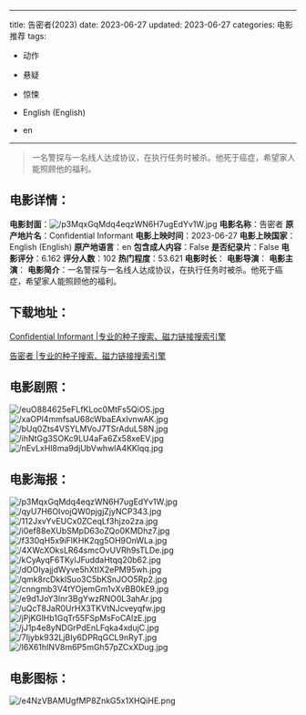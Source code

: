 
---
title: 告密者(2023)
date: 2023-06-27
updated: 2023-06-27
categories: 电影推荐
tags:
- 动作
- 悬疑
- 惊悚

- English (English)
- en
---


> 一名警探与一名线人达成协议，在执行任务时被杀。他死于癌症，希望家人能照顾他的福利。

## **电影详情**：

**电影封面**：<img src="https://image.tmdb.org/t/p/w200/p3MqxGqMdq4eqzWN6H7ugEdYv1W.jpg" alt="/p3MqxGqMdq4eqzWN6H7ugEdYv1W.jpg" title="/p3MqxGqMdq4eqzWN6H7ugEdYv1W.jpg">
**电影名称**：告密者
**原产地片名**：Confidential Informant
**电影上映时间**：2023-06-27
**电影上映国家**：English (English)
**原产地语言**：en
**包含成人内容**：False
**是否纪录片**：False
**电影评分**：6.162
**评分人数**：102
**热门程度**：53.621
**电影时长**：
**电影导演**：
**电影主演**：
**电影简介**：一名警探与一名线人达成协议，在执行任务时被杀。他死于癌症，希望家人能照顾他的福利。

## **下载地址**：
[Confidential Informant |专业的种子搜索、磁力链接搜索引擎](https://movie.amd794.com:2083/?search=Confidential%20Informant&ordering=&mode=match_phrase&page_size=10&page=1)

[告密者 |专业的种子搜索、磁力链接搜索引擎](https://movie.amd794.com:2083/?search=%E5%91%8A%E5%AF%86%E8%80%85&ordering=&mode=match_phrase&page_size=10&page=1)
 

## **电影剧照**：
<img src="https://image.tmdb.org/t/p/original/euO884625eFLfKLoc0MtFs5QiOS.jpg" alt="/euO884625eFLfKLoc0MtFs5QiOS.jpg" title="/euO884625eFLfKLoc0MtFs5QiOS.jpg"><img src="https://image.tmdb.org/t/p/original/xaOPl4mmfsaU68cWbaEAxIvnwAK.jpg" alt="/xaOPl4mmfsaU68cWbaEAxIvnwAK.jpg" title="/xaOPl4mmfsaU68cWbaEAxIvnwAK.jpg"><img src="https://image.tmdb.org/t/p/original/bUq0Zts4VSYLMVoJ7TSrAduL58N.jpg" alt="/bUq0Zts4VSYLMVoJ7TSrAduL58N.jpg" title="/bUq0Zts4VSYLMVoJ7TSrAduL58N.jpg"><img src="https://image.tmdb.org/t/p/original/ihNtGg3SOKc9LU4aFa6Zx58xeEV.jpg" alt="/ihNtGg3SOKc9LU4aFa6Zx58xeEV.jpg" title="/ihNtGg3SOKc9LU4aFa6Zx58xeEV.jpg"><img src="https://image.tmdb.org/t/p/original/nEvLxHl8ma9djUbVwhwlA4KKlqq.jpg" alt="/nEvLxHl8ma9djUbVwhwlA4KKlqq.jpg" title="/nEvLxHl8ma9djUbVwhwlA4KKlqq.jpg">

## **电影海报**：
<img src="https://image.tmdb.org/t/p/original/p3MqxGqMdq4eqzWN6H7ugEdYv1W.jpg" alt="/p3MqxGqMdq4eqzWN6H7ugEdYv1W.jpg" title="/p3MqxGqMdq4eqzWN6H7ugEdYv1W.jpg"><img src="https://image.tmdb.org/t/p/original/qyU7H6OIvojQW0pjgjZjyNCP343.jpg" alt="/qyU7H6OIvojQW0pjgjZjyNCP343.jpg" title="/qyU7H6OIvojQW0pjgjZjyNCP343.jpg"><img src="https://image.tmdb.org/t/p/original/112JxvYvEUCx0ZCeqLf3hjzo2za.jpg" alt="/112JxvYvEUCx0ZCeqLf3hjzo2za.jpg" title="/112JxvYvEUCx0ZCeqLf3hjzo2za.jpg"><img src="https://image.tmdb.org/t/p/original/i0ef88eXUbSMpD63oZQo0KMDhz7.jpg" alt="/i0ef88eXUbSMpD63oZQo0KMDhz7.jpg" title="/i0ef88eXUbSMpD63oZQo0KMDhz7.jpg"><img src="https://image.tmdb.org/t/p/original/f330qH5x9iFlKHK2qg5OH9OnWLa.jpg" alt="/f330qH5x9iFlKHK2qg5OH9OnWLa.jpg" title="/f330qH5x9iFlKHK2qg5OH9OnWLa.jpg"><img src="https://image.tmdb.org/t/p/original/4XWcXOksLR64smcOvUVRh9sTLDe.jpg" alt="/4XWcXOksLR64smcOvUVRh9sTLDe.jpg" title="/4XWcXOksLR64smcOvUVRh9sTLDe.jpg"><img src="https://image.tmdb.org/t/p/original/kCyAyqF6TKylJFuddaHtqq20b62.jpg" alt="/kCyAyqF6TKylJFuddaHtqq20b62.jpg" title="/kCyAyqF6TKylJFuddaHtqq20b62.jpg"><img src="https://image.tmdb.org/t/p/original/dOOlyajjdWyve5hXtIX2ePM95wh.jpg" alt="/dOOlyajjdWyve5hXtIX2ePM95wh.jpg" title="/dOOlyajjdWyve5hXtIX2ePM95wh.jpg"><img src="https://image.tmdb.org/t/p/original/qmk8rcDkklSuo3C5bKSnJOO5Rp2.jpg" alt="/qmk8rcDkklSuo3C5bKSnJOO5Rp2.jpg" title="/qmk8rcDkklSuo3C5bKSnJOO5Rp2.jpg"><img src="https://image.tmdb.org/t/p/original/cnngmb3V4tYOjemGm1vXvBB0kE9.jpg" alt="/cnngmb3V4tYOjemGm1vXvBB0kE9.jpg" title="/cnngmb3V4tYOjemGm1vXvBB0kE9.jpg"><img src="https://image.tmdb.org/t/p/original/e9d1JoY3lnr3BgYwzRNO0L3ahAr.jpg" alt="/e9d1JoY3lnr3BgYwzRNO0L3ahAr.jpg" title="/e9d1JoY3lnr3BgYwzRNO0L3ahAr.jpg"><img src="https://image.tmdb.org/t/p/original/uQcT8JaR0UrHX3TKVtNJcveyqfw.jpg" alt="/uQcT8JaR0UrHX3TKVtNJcveyqfw.jpg" title="/uQcT8JaR0UrHX3TKVtNJcveyqfw.jpg"><img src="https://image.tmdb.org/t/p/original/jPjKGlHb1GqTr55FSpMsFoCAlzE.jpg" alt="/jPjKGlHb1GqTr55FSpMsFoCAlzE.jpg" title="/jPjKGlHb1GqTr55FSpMsFoCAlzE.jpg"><img src="https://image.tmdb.org/t/p/original/jJ1p4e8yNDGrPdEnLFqka4xdujC.jpg" alt="/jJ1p4e8yNDGrPdEnLFqka4xdujC.jpg" title="/jJ1p4e8yNDGrPdEnLFqka4xdujC.jpg"><img src="https://image.tmdb.org/t/p/original/7Ijybk932LjBIy6DPRqGCL9nRyT.jpg" alt="/7Ijybk932LjBIy6DPRqGCL9nRyT.jpg" title="/7Ijybk932LjBIy6DPRqGCL9nRyT.jpg"><img src="https://image.tmdb.org/t/p/original/l6X61hINV8m6P5mGh57pZCxXDug.jpg" alt="/l6X61hINV8m6P5mGh57pZCxXDug.jpg" title="/l6X61hINV8m6P5mGh57pZCxXDug.jpg">

## **电影图标**：
<img src="https://image.tmdb.org/t/p/original/e4NzVBAMUgfMP8ZnkG5x1XHQiHE.png" alt="/e4NzVBAMUgfMP8ZnkG5x1XHQiHE.png" title="/e4NzVBAMUgfMP8ZnkG5x1XHQiHE.png">
